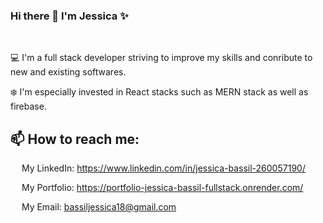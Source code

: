 ### Hi there 👋 I'm Jessica ✨

<!--
**JessicaBassil/JessicaBassil** is a ✨ _special_ ✨ repository because its `README.md` (this file) appears on your GitHub profile.

Here are some ideas to get you started:

- 🔭 I’m currently working on ...
- 🌱 I’m currently learning ...
- 👯 I’m looking to collaborate on ...
- 🤔 I’m looking for help with ...
- 💬 Ask me about ...
- 📫 How to reach me: ...
- 😄 Pronouns: ...
- ⚡ Fun fact: ...
-->
<br />

:computer: I'm a full stack developer striving to improve my skills and conribute to new and existing softwares. 
<br />

:snowflake: I'm especially invested in React stacks such as MERN stack as well as firebase.
<br />

## 📫 How to reach me:

&emsp; My LinkedIn: https://www.linkedin.com/in/jessica-bassil-260057190/
<br />

&emsp; My Portfolio: https://portfolio-jessica-bassil-fullstack.onrender.com/
<br/>

&emsp; My Email: bassiljessica18@gmail.com
